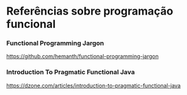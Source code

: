 # Referências sobre programação funcional 

### Functional Programming Jargon

<!-- markdown-link-check-disable-next-line -->
https://github.com/hemanth/functional-programming-jargon

### Introduction To Pragmatic Functional Java

<!-- markdown-link-check-disable-next-line -->
https://dzone.com/articles/introduction-to-pragmatic-functional-java
